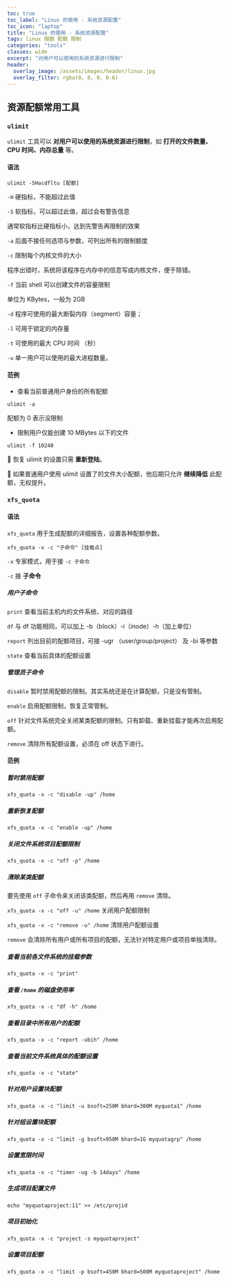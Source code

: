 ```yaml
---
toc: true
toc_label: "Linux 的使用 - 系统资源配置"
toc_icon: "laptop"
title: "Linux 的使用 - 系统资源配置"
tags: linux 限额 配额 限制
categories: "tools"
classes: wide
excerpt: "对用户可以使用的系统资源进行限制"
header:
  overlay_image: /assets/images/header/linux.jpg
  overlay_filter: rgba(0, 0, 0, 0.6)
---
```




## 资源配额常用工具




### `ulimit`

`ulimit` 工具可以 **对用户可以使用的系统资源进行限制**，如 **打开的文件数量、CPU 时间、内存总量** 等。



#### 语法

`ulimit -SHacdfltu [配额]`

`-H`  硬指标，不能超过此值

`-S`  软指标，可以超过此值，超过会有警告信息

通常软指标比硬指标小，达到先警告再限制的效果

`-a`  后面不接任何选项与参数，可列出所有的限制额度

`-c`  限制每个内核文件的大小

程序出错时，系统将该程序在内存中的信息写成内核文件，便于除错。

`-f`  当前 shell 可以创建文件的容量限制

单位为 KBytes，一般为 2GB

`-d`  程序可使用的最大断裂内存（segment）容量；

`-l`  可用于锁定的内存量

`-t`  可使用的最大 CPU 时间 （秒）

`-u`  单一用户可以使用的最大进程数量。




#### 范例

* 查看当前普通用户身份的所有配额

`ulimit -a`

配额为 0 表示没限制

* 限制用户仅能创建 10 MBytes 以下的文件

`ulimit -f 10240`

📕 恢复 ulimit 的设置只需 **重新登陆**。

📕 如果普通用户使用 ulimit 设置了的文件大小配额，他后期只允许 **继续降低** 此配额，无权提升。










### `xfs_quota`



#### 语法

`xfs_quota` 用于生成配额的详细报告，设置各种配额参数。

`xfs_quota -x -c "子命令" [挂载点]`

`-x`   专家模式，用于接 `-c 子命令`

`-c`   接 **子命令**

##### 用户子命令

`print`  查看当前主机内的文件系统、对应的路径

`df`  与 df 功能相同，可以加上 -b（block）-i（inode）-h（加上单位）

`report`  列出目前的配额项目，可接 -ugr （user/group/project） 及 -bi 等参数

`state`  查看当前具体的配额设置

##### 管理员子命令

`disable`  暂时禁用配额的限制。其实系统还是在计算配额，只是没有管制。

`enable`  启用配额限制，恢复正常管制。

`off`  针对文件系统完全关闭某类配额的限制。只有卸载、重新挂载才能再次启用配额。

`remove`  清除所有配额设置，必须在 off 状态下进行。




#### 范例

##### 暂时禁用配额

`xfs_quota -x -c "disable -up" /home`

##### 重新恢复配额

`xfs_quota -x -c "enable -up" /home`

##### 关闭文件系统项目配额限制

`xfs_quota -x -c "off -p" /home`

##### 清除某类配额

要先使用 `off` 子命令来关闭该类配额，然后再用 `remove` 清除。

`xfs_quota -x -c "off -u" /home`   关闭用户配额限制

`xfs_quota -x -c "remove -u" /home`   清除用户配额设置

`remove` 会清除所有用户或所有项目的配额，无法针对特定用户或项目单独清除。

##### 查看当前各文件系统的挂载参数

`xfs_quota -x -c "print"`

##### 查看 `/home` 的磁盘使用率

`xfs_quota -x -c "df -h" /home`

##### 查看目录中所有用户的配额

`xfs_quota -x -c "report -ubih" /home`

##### 查看当前文件系统具体的配额设置

`xfs_quota -x -c "state"`

##### 针对用户设置块配额

`xfs_quota -x -c "limit -u bsoft=250M bhard=300M myquota1" /home`

##### 针对组设置块配额

`xfs_quota -x -c "limit -g bsoft=950M bhard=1G myquotagrp" /home`

##### 设置宽限时间

`xfs_quota -x -c "timer -ug -b 14days" /home`

##### 生成项目配置文件

`echo "myquotaproject:11" >> /etc/projid`

##### 项目初始化

`xfs_quota -x -c "project -s myquotaproject"`

##### 设置项目配额

`xfs_quota -x -c "limit -p bsoft=450M bhard=500M myquotaproject" /home`
